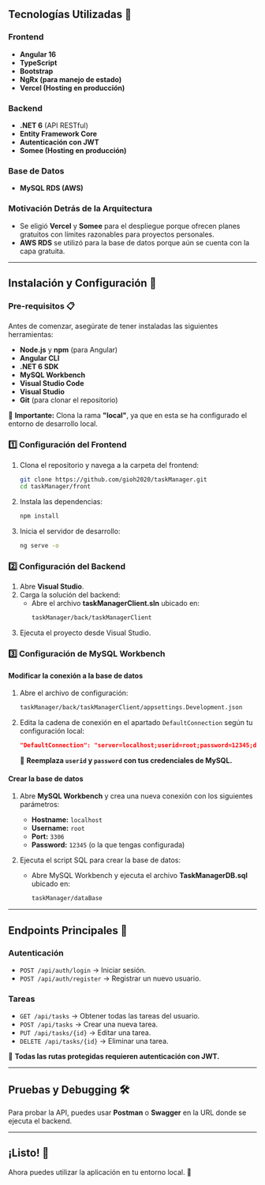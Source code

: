 ## Tecnologías Utilizadas 🚀

### **Frontend**  
- **Angular 16**  
- **TypeScript**  
- **Bootstrap**  
- **NgRx (para manejo de estado)**  
- **Vercel (Hosting en producción)**  

### **Backend**  
- **.NET 6** (API RESTful)  
- **Entity Framework Core**  
- **Autenticación con JWT**  
- **Somee (Hosting en producción)**  

### **Base de Datos**  
- **MySQL RDS (AWS)**  

### **Motivación Detrás de la Arquitectura**
- Se eligió **Vercel** y **Somee** para el despliegue porque ofrecen planes gratuitos con límites razonables para proyectos personales.
- **AWS RDS** se utilizó para la base de datos porque aún se cuenta con la capa gratuita.

---
## Instalación y Configuración 🔧

### **Pre-requisitos** 📋
Antes de comenzar, asegúrate de tener instaladas las siguientes herramientas:

- **Node.js** y **npm** (para Angular)
- **Angular CLI**
- **.NET 6 SDK**
- **MySQL Workbench**
- **Visual Studio Code**
- **Visual Studio**
- **Git** (para clonar el repositorio)

📌 **Importante:** Clona la rama **"local"**, ya que en esta se ha configurado el entorno de desarrollo local.

### **1️⃣ Configuración del Frontend**
1. Clona el repositorio y navega a la carpeta del frontend:
   ```sh
   git clone https://github.com/gioh2020/taskManager.git
   cd taskManager/front
   ```
2. Instala las dependencias:
   ```sh
   npm install
   ```
3. Inicia el servidor de desarrollo:
   ```sh
   ng serve -o
   ```

### **2️⃣ Configuración del Backend**
1. Abre **Visual Studio**.
2. Carga la solución del backend:
   - Abre el archivo **taskManagerClient.sln** ubicado en:
     ```sh
     taskManager/back/taskManagerClient
     ```
3. Ejecuta el proyecto desde Visual Studio.

### **3️⃣ Configuración de MySQL Workbench**

#### **Modificar la conexión a la base de datos**
1. Abre el archivo de configuración:
   ```sh
   taskManager/back/taskManagerClient/appsettings.Development.json
   ```
2. Edita la cadena de conexión en el apartado `DefaultConnection` según tu configuración local:
   ```json
   "DefaultConnection": "server=localhost;userid=root;password=12345;database=TaskManagerDB;"
   ```
   📌 **Reemplaza `userid` y `password` con tus credenciales de MySQL.**

#### **Crear la base de datos**
1. Abre **MySQL Workbench** y crea una nueva conexión con los siguientes parámetros:
   - **Hostname:** `localhost`
   - **Username:** `root`
   - **Port:** `3306`
   - **Password:** `12345` (o la que tengas configurada)

2. Ejecuta el script SQL para crear la base de datos:
   - Abre MySQL Workbench y ejecuta el archivo **TaskManagerDB.sql** ubicado en:
     ```sh
     taskManager/dataBase
     ```

---
## **Endpoints Principales 📡**

### **Autenticación**
- `POST /api/auth/login` → Iniciar sesión.
- `POST /api/auth/register` → Registrar un nuevo usuario.

### **Tareas**
- `GET /api/tasks` → Obtener todas las tareas del usuario.
- `POST /api/tasks` → Crear una nueva tarea.
- `PUT /api/tasks/{id}` → Editar una tarea.
- `DELETE /api/tasks/{id}` → Eliminar una tarea.

📌 **Todas las rutas protegidas requieren autenticación con JWT.**

---
## **Pruebas y Debugging 🛠️**

Para probar la API, puedes usar **Postman** o **Swagger** en la URL donde se ejecuta el backend.

---
## **¡Listo! 🎉**
Ahora puedes utilizar la aplicación en tu entorno local. 🚀
